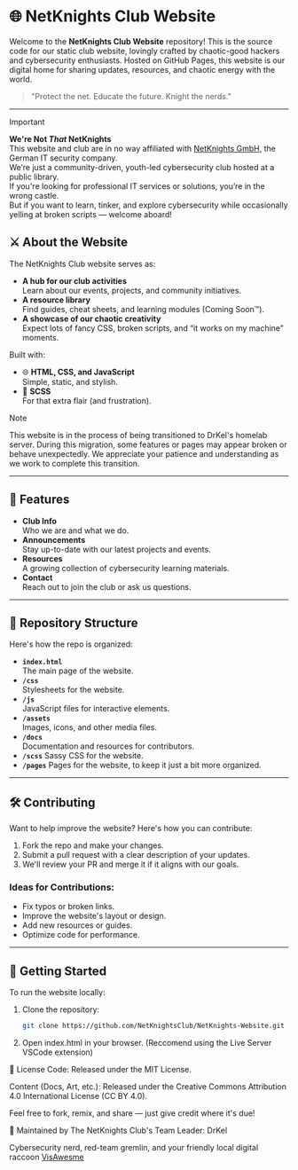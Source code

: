 # 🌐 NetKnights Club Website

Welcome to the **NetKnights Club Website** repository! This is the source code for our static club website, lovingly crafted by chaotic-good hackers and cybersecurity enthusiasts. Hosted on GitHub Pages, this website is our digital home for sharing updates, resources, and chaotic energy with the world.

> "Protect the net. Educate the future. Knight the nerds."

---

>[!IMPORTANT]
> **We're Not *That* NetKnights**  
> This website and club are in no way affiliated with [NetKnights GmbH](https://netknights.it/en/), the German IT security company.  
> We’re just a community-driven, youth-led cybersecurity club hosted at a public library.  
> If you're looking for professional IT services or solutions, you’re in the wrong castle.  
> But if you want to learn, tinker, and explore cybersecurity while occasionally yelling at broken scripts — welcome aboard!

## ⚔️ About the Website

The NetKnights Club website serves as:
- **A hub for our club activities**  
  Learn about our events, projects, and community initiatives.
- **A resource library**  
  Find guides, cheat sheets, and learning modules (Coming Soon™).
- **A showcase of our chaotic creativity**  
  Expect lots of fancy CSS, broken scripts, and “it works on my machine” moments.

Built with:
- 🌐 **HTML, CSS, and JavaScript**  
  Simple, static, and stylish.
- 🎨 **SCSS**  
  For that extra flair (and frustration).

> [!NOTE]
> This website is in the process of being transitioned to DrKel's homelab server.
> During this migration, some features or pages may appear broken or behave unexpectedly.
> We appreciate your patience and understanding as we work to complete this transition.

---

## 🚀 Features

- **Club Info**  
  Who we are and what we do.
- **Announcements**  
  Stay up-to-date with our latest projects and events.
- **Resources**  
  A growing collection of cybersecurity learning materials.
- **Contact**  
  Reach out to join the club or ask us questions.

---

## 📂 Repository Structure

Here's how the repo is organized:
- **`index.html`**  
  The main page of the website.
- **`/css`**  
  Stylesheets for the website.
- **`/js`**  
  JavaScript files for interactive elements.
- **`/assets`**  
  Images, icons, and other media files.
- **`/docs`**  
  Documentation and resources for contributors.
- **`/scss`**
  Sassy CSS for the website.
- **`/pages`**
  Pages for the website, to keep it just a bit more organized.

---

## 🛠️ Contributing

Want to help improve the website? Here's how you can contribute:
1. Fork the repo and make your changes.
2. Submit a pull request with a clear description of your updates.
3. We'll review your PR and merge it if it aligns with our goals.

### Ideas for Contributions:
- Fix typos or broken links.
- Improve the website's layout or design.
- Add new resources or guides.
- Optimize code for performance.

---

## 🌟 Getting Started

To run the website locally:

1. Clone the repository:
   ```bash
   git clone https://github.com/NetKnightsClub/NetKnights-Website.git
   
2. Open index.html in your browser. (Reccomend using the Live Server VSCode extension)
   
📜 License
Code: Released under the MIT License.

Content (Docs, Art, etc.): Released under the Creative Commons Attribution 4.0 International License (CC BY 4.0).

Feel free to fork, remix, and share — just give credit where it's due!

🤖 Maintained by
The NetKnights Club's Team Leader: DrKel

Cybersecurity nerd, red-team gremlin, and your friendly local digital raccoon
[VisAwesme](https://github.com/VisAwesme)

